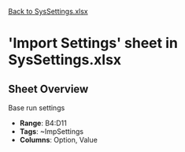 [Back to SysSettings.xlsx](README.md)

# 'Import Settings' sheet in SysSettings.xlsx

## Sheet Overview

Base run settings

- **Range**: B4:D11
- **Tags**: ~ImpSettings
- **Columns**: Option, Value

